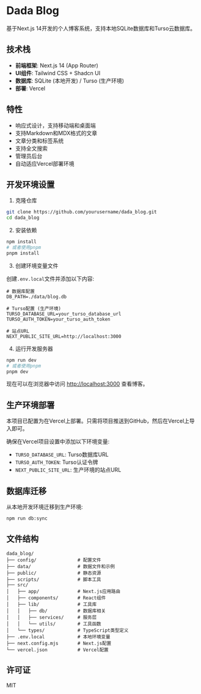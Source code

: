 # Dada Blog

基于Next.js 14开发的个人博客系统，支持本地SQLite数据库和Turso云数据库。

## 技术栈

- **前端框架**: Next.js 14 (App Router)
- **UI组件**: Tailwind CSS + Shadcn UI
- **数据库**: SQLite (本地开发) / Turso (生产环境)
- **部署**: Vercel

## 特性

- 响应式设计，支持移动端和桌面端
- 支持Markdown和MDX格式的文章
- 文章分类和标签系统
- 支持全文搜索
- 管理员后台
- 自动适应Vercel部署环境

## 开发环境设置

1. 克隆仓库

```bash
git clone https://github.com/yourusername/dada_blog.git
cd dada_blog
```

2. 安装依赖

```bash
npm install
# 或者使用pnpm
pnpm install
```

3. 创建环境变量文件

创建`.env.local`文件并添加以下内容:

```
# 数据库配置
DB_PATH=./data/blog.db

# Turso配置 (生产环境)
TURSO_DATABASE_URL=your_turso_database_url
TURSO_AUTH_TOKEN=your_turso_auth_token

# 站点URL
NEXT_PUBLIC_SITE_URL=http://localhost:3000
```

4. 运行开发服务器

```bash
npm run dev
# 或者使用pnpm
pnpm dev
```

现在可以在浏览器中访问 [http://localhost:3000](http://localhost:3000) 查看博客。

## 生产环境部署

本项目已配置为在Vercel上部署。只需将项目推送到GitHub，然后在Vercel上导入即可。

确保在Vercel项目设置中添加以下环境变量:

- `TURSO_DATABASE_URL`: Turso数据库URL
- `TURSO_AUTH_TOKEN`: Turso认证令牌
- `NEXT_PUBLIC_SITE_URL`: 生产环境的站点URL

## 数据库迁移

从本地开发环境迁移到生产环境:

```bash
npm run db:sync
```

## 文件结构

```
dada_blog/
├── config/               # 配置文件
├── data/                 # 数据文件和示例
├── public/               # 静态资源
├── scripts/              # 脚本工具
├── src/
│   ├── app/              # Next.js应用路由
│   ├── components/       # React组件
│   ├── lib/              # 工具库
│   │   ├── db/           # 数据库相关
│   │   ├── services/     # 服务层
│   │   └── utils/        # 工具函数
│   └── types/            # TypeScript类型定义
├── .env.local            # 本地环境变量
├── next.config.mjs       # Next.js配置
└── vercel.json           # Vercel配置
```

## 许可证

MIT 